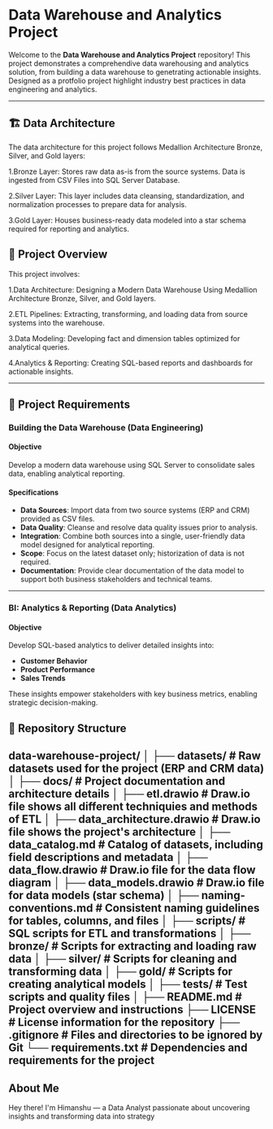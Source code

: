 # Data Warehouse and Analytics Project

Welcome to the **Data Warehouse and Analytics Project** repository! 
This project demonstrates a comprehendive data warehousing and analytics solution, from building a data warehouse to genetrating actionable insights. Designed as a protfolio project highlight industry best practices in data engineering and analytics.

---

🏗️ Data Architecture
--
The data architecture for this project follows Medallion Architecture Bronze, Silver, and Gold layers:

1.Bronze Layer: Stores raw data as-is from the source systems. Data is ingested from CSV Files into SQL Server Database.

2.Silver Layer: This layer includes data cleansing, standardization, and normalization processes to prepare data for analysis.

3.Gold Layer: Houses business-ready data modeled into a star schema required for reporting and analytics.

## 📖 Project Overview
This project involves:

1.Data Architecture: Designing a Modern Data Warehouse Using Medallion Architecture Bronze, Silver, and Gold layers.

2.ETL Pipelines: Extracting, transforming, and loading data from source systems into the warehouse.

3.Data Modeling: Developing fact and dimension tables optimized for analytical queries.

4.Analytics & Reporting: Creating SQL-based reports and dashboards for actionable insights.

---

## 🚀 Project Requirements

### Building the Data Warehouse (Data Engineering)

#### Objective
Develop a modern data warehouse using SQL Server to consolidate sales data, enabling analytical reporting.

#### Specifications
- **Data Sources**: Import data from two source systems (ERP and CRM) provided as CSV files.
- **Data Quality**: Cleanse and resolve data quality issues prior to analysis.
- **Integration**: Combine both sources into a single, user-friendly data model designed for analytical reporting.
- **Scope**: Focus on the latest dataset only; historization of data is not required.
- **Documentation**: Provide clear documentation of the data model to support both business stakeholders and technical teams.

---

### BI: Analytics & Reporting (Data Analytics)

#### Objective
Develop SQL-based analytics to deliver detailed insights into:
- **Customer Behavior**
- **Product Performance**
- **Sales Trends**
  
These insights empower stakeholders with key business metrics, enabling strategic decision-making.

## 📂 Repository Structure
data-warehouse-project/
│
├── datasets/                           # Raw datasets used for the project (ERP and CRM data)
│
├── docs/                               # Project documentation and architecture details
│   ├── etl.drawio                      # Draw.io file shows all different techniquies and methods of ETL
│   ├── data_architecture.drawio        # Draw.io file shows the project's architecture
│   ├── data_catalog.md                 # Catalog of datasets, including field descriptions and metadata
│   ├── data_flow.drawio                # Draw.io file for the data flow diagram
│   ├── data_models.drawio              # Draw.io file for data models (star schema)
│   ├── naming-conventions.md           # Consistent naming guidelines for tables, columns, and files
│
├── scripts/                            # SQL scripts for ETL and transformations
│   ├── bronze/                         # Scripts for extracting and loading raw data
│   ├── silver/                         # Scripts for cleaning and transforming data
│   ├── gold/                           # Scripts for creating analytical models
│
├── tests/                              # Test scripts and quality files
│
├── README.md                           # Project overview and instructions
├── LICENSE                             # License information for the repository
├── .gitignore                          # Files and directories to be ignored by Git
└── requirements.txt                    # Dependencies and requirements for the project
---

## About Me

Hey there! I'm Himanshu — a Data Analyst passionate about uncovering insights and transforming data into strategy
